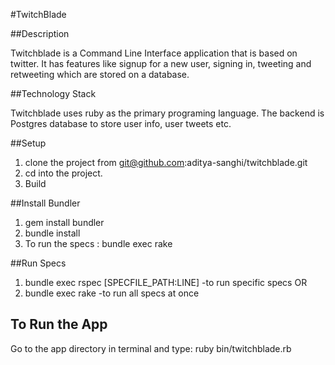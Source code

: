 #TwitchBlade

##Description

Twitchblade is a Command Line Interface application that is based on twitter. It has features like signup for a new
user, signing in, tweeting and retweeting which are stored on a database.

##Technology Stack

Twitchblade uses ruby as the primary programing language. The backend is Postgres database to store
user info, user tweets etc.

##Setup

1. clone the project from git@github.com:aditya-sanghi/twitchblade.git
2. cd into the project.
3. Build

##Install Bundler

1. gem install bundler
2. bundle install
3. To run the specs : bundle exec rake

##Run Specs

1. bundle exec rspec [SPECFILE_PATH:LINE]  -to run specific specs
OR
2. bundle exec rake -to run all specs at once

## To Run the App
Go to the app directory in terminal and type: ruby bin/twitchblade.rb